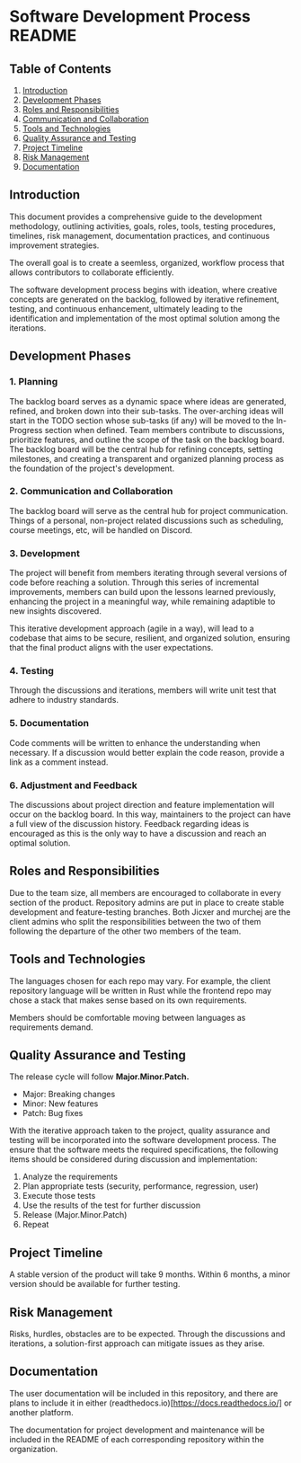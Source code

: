 # Software Development Process README

## Table of Contents

1. [Introduction](#introduction)
2. [Development Phases](#development-phases)
3. [Roles and Responsibilities](#roles-and-responsibilities)
4. [Communication and Collaboration](#communication-and-collaboration)
5. [Tools and Technologies](#tools-and-technologies)
6. [Quality Assurance and Testing](#quality-assurance-and-testing)
7. [Project Timeline](#project-timeline)
8. [Risk Management](#risk-management)
9. [Documentation](#documentation)

## Introduction

This document provides a comprehensive guide to the development methodology, 
outlining activities, goals, roles, tools, testing procedures, timelines, 
risk management, documentation practices, and continuous improvement strategies.

The overall goal is to create a seemless, organized, workflow process that allows 
contributors to collaborate efficiently.

The software development process begins with ideation, where creative concepts
are generated on the backlog, followed by iterative refinement, testing, and
continuous enhancement, ultimately leading to the identification and
implementation of the most optimal solution among the iterations.

## Development Phases

### 1. Planning
The backlog board serves as a dynamic space where ideas are generated, refined,
and broken down into their sub-tasks. The over-arching ideas will start in the
TODO section whose sub-tasks (if any) will be moved to the In-Progress section
when defined. Team members contribute to discussions, prioritize features, and
outline the scope of the task on the backlog board. The backlog board will be the
central hub for refining concepts, setting milestones, and creating a transparent
and organized planning process as the foundation of the project's development.

### 2. Communication and Collaboration
The backlog board will serve as the central hub for project communication. Things
of a personal, non-project related discussions such as scheduling, course
meetings, etc, will be handled on Discord.

### 3. Development
The project will benefit from members iterating through several versions of code
before reaching a solution. Through this series of incremental improvements,
members can build upon the lessons learned previously, enhancing the project in a
meaningful way, while remaining adaptible to new insights discovered.

This iterative development approach (agile in a way), will lead to a codebase
that aims to be secure, resilient, and organized solution, ensuring that the
final product aligns with the user expectations.

### 4. Testing 
Through the discussions and iterations, members will write unit test that adhere
to industry standards.

### 5. Documentation
Code comments will be written to enhance the understanding when necessary.
If a discussion would better explain the code reason, provide a link as a comment
instead.

### 6. Adjustment and Feedback
The discussions about project direction and feature implementation will occur 
on the backlog board. In this way, maintainers to the project can have a full
view of the discussion history. Feedback regarding ideas is encouraged as this is
the only way to have a discussion and reach an optimal solution.

## Roles and Responsibilities

Due to the team size, all members are encouraged to collaborate in every section of the product. Repository admins are put in place to create stable development and feature-testing branches. Both Jicxer and murchej are the client admins who split the responsibilities between the two of them following the departure of the other two members of the team.
## Tools and Technologies

The languages chosen for each repo may vary. For example, the client repository
language will be written in Rust while the frontend repo may chose a stack that
makes sense based on its own requirements.

Members should be comfortable moving between languages as requirements demand.

## Quality Assurance and Testing

The release cycle will follow **Major.Minor.Patch.**
- Major: Breaking changes
- Minor: New features
- Patch: Bug fixes

With the iterative approach taken to the project, quality assurance and testing
will be incorporated into the software development process. The ensure that the
software meets the required specifications, the following items should be
considered during discussion and implementation:

1. Analyze the requirements
2. Plan appropriate tests (security, performance, regression, user)
3. Execute those tests
4. Use the results of the test for further discussion
5. Release (Major.Minor.Patch) 
6. Repeat

## Project Timeline

A stable version of the product will take 9 months. Within 6 months, a minor
version should be available for further testing.

## Risk Management

Risks, hurdles, obstacles are to be expected. Through the discussions and
iterations, a solution-first approach can mitigate issues as they arise.

## Documentation

The user documentation will be included in this repository, and there are plans
to include it in either (readthedocs.io)[https://docs.readthedocs.io/] or another
platform.

The documentation for project development and maintenance will be included in the
README of each corresponding repository within the organization.

